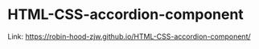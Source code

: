 # HTML-CSS-accordion-component<br>
Link: https://robin-hood-zjw.github.io/HTML-CSS-accordion-component/
